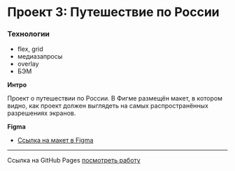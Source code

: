 # Проект 3: Путешествие по России

### Технологии
* flex, grid
* медиазапросы
* overlay
* БЭМ

**Интро**

Проект о путешествии по России.
В Фигме размещён макет, в котором видно, как проект должен выглядеть на самых распространённых разрешениях экранов.

**Figma**

* [Ссылка на макет в Figma](https://www.figma.com/file/5S2WSbEFL6awjVWJ0NWL8Q/Sprint-3_-Russia-_-desktop-mobile?node-id=28503%3A0)

---

Ссылка на GitHub Pages [посмотреть работу](https://sergeykirintsev.github.io/russian-travel/index.html)
